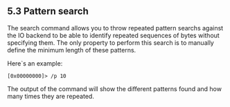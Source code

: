 ## 5.3 Pattern search

The search command allows you to throw repeated pattern searchs against the IO backend to be able to identify repeated sequences of bytes without specifying them. The only property to perform this search is to manually define the minimum length of these patterns.

Here`s an example:

    [0x00000000]> /p 10
The output of the command will show the different patterns found and how many times they are repeated.